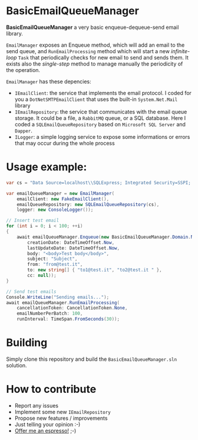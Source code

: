 # BasicEmailQueueManager
**BasicEmailQueueManager** a very basic enqueue-dequeue-send email library.

`EmailManager` exposes an Enqueue method, which will add an email to the send queue, and `RunEmailProcessing` method which will start a new *infinite-loop* `Task` that periodically checks for new email to send and sends them. It exists also the *single-step* method to manage manually the periodicity of the operation.

`EmailManager` has these depencies:
- `IEmailClient`: the service that implements the email protocol. I coded for you a `DotNetSMTPEmailClient` that uses the built-in `System.Net.Mail` library
- `IEmailRepository`: the service that communicates with the email queue storage. It could be a file, a `RabbitMQ` queue, or a SQL database. Here I coded a `SQLEmailQueueRepository` based on `Microsoft SQL Server` and `Dapper`.
- `ILogger`: a simple logging service to expose some informations or errors that may occur during the whole process

# Usage example:

```c#
var cs = "Data Source=localhost\\SQLExpress; Integrated Security=SSPI; Initial Catalog=PLAYGROUND;";

var emailQueueManager = new EmailManager(
    emailClient: new FakeEmailClient(),
    emailQueueRepository: new SQLEmailQueueRepository(cs),
    logger: new ConsoleLogger());

// Insert test email
for (int i = 0; i < 100; ++i)
{
    await emailQueueManager.Enqueue(new BasicEmailQueueManager.Domain.NewEmail(
        creationDate: DateTimeOffset.Now,
        lastUpdateDate: DateTimeOffset.Now,
        body: "<body>Test body</body>",
        subject: "Subject",
        from: "from@test.it",
        to: new string[] { "to1@test.it", "to2@test.it " },
        cc: null));
}

// Send test emails
Console.WriteLine("Sending emails...");
await emailQueueManager.RunEmailProcessing(
    cancellationToken: CancellationToken.None,
    emailNumberPerBatch: 100,
    runInterval: TimeSpan.FromSeconds(30));
```

# Building
Simply clone this repository and build the `BasicEmailQueueManager.sln` solution.

# How to contribute
- Report any issues
- Implement some new `IEmailRepository`
- Propose new features / improvements
- Just telling your opinion :-)
- [Offer me an espresso!](https://www.paypal.com/cgi-bin/webscr?cmd=_donations&business=DTT7P8N3TV7N6&currency_code=EUR&source=url) ;-)